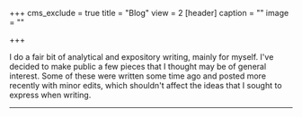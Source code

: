 +++
cms_exclude = true
title = "Blog"
view = 2
[header]
  caption = ""
  image = ""


+++

I do a fair bit of analytical and expository writing, mainly for myself. I've decided to make public a few pieces that I thought may be of general interest. Some of these were written some time ago and posted more recently with minor edits, which shouldn't affect the ideas that I sought to express when writing.

---
